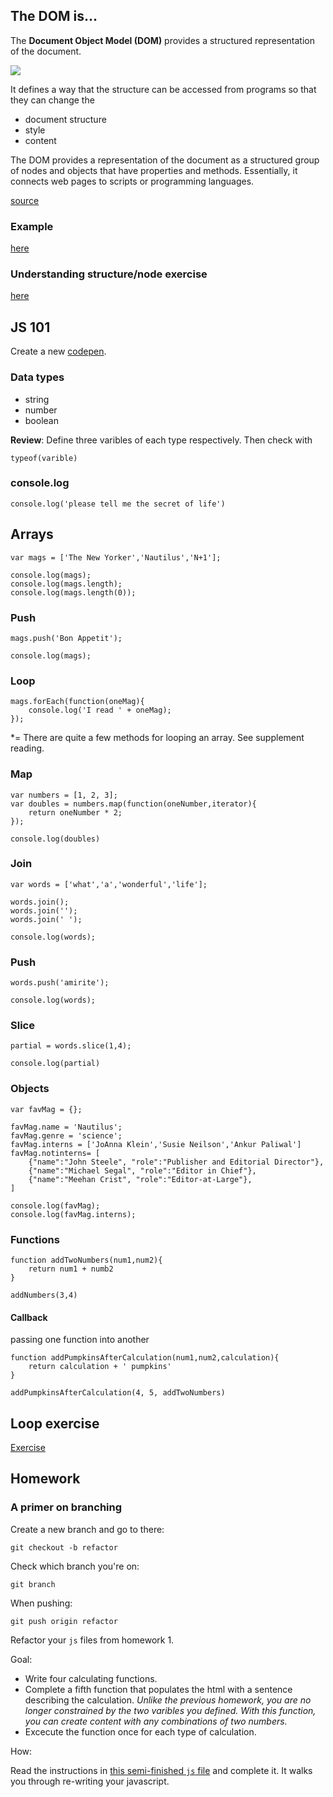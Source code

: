 ## The DOM is...

The **Document Object Model (DOM)** provides a structured representation of the document.

![](https://images.duckduckgo.com/iu/?u=http%3A%2F%2F2.bp.blogspot.com%2F-uMWOLkKV8a8%2FT3ZsRGVeYOI%2FAAAAAAAAA40%2FuRein5dtTyk%2Fs1600%2FWeather%2BStormy%2BTree%2BMap%2B4.jpg&f=1)

It defines a way that the structure can be accessed from programs so that they can change the

- document structure
- style
- content

The DOM provides a representation of the document as a structured group of nodes and objects that have properties and methods. Essentially, it connects web pages to scripts or programming languages.

[source](https://developer.mozilla.org/en-US/docs/Web/API/Document_Object_Model/Introduction)

### Example

[here](https://jueyang.github.io/get-crafty/illustrate.html)

### Understanding structure/node exercise

[here](http://codepen.io/anon/pen/Qyorqv?editors=1011)

## JS 101

Create a new [codepen](http://codepen.io).

### Data types

- string
- number
- boolean

**Review**: Define three varibles of each type respectively. Then check with

`typeof(varible)`

### console.log

`console.log('please tell me the secret of life')`

## Arrays

```
var mags = ['The New Yorker','Nautilus','N+1'];

console.log(mags);
console.log(mags.length);
console.log(mags.length(0));
```

### Push

```
mags.push('Bon Appetit');

console.log(mags);
```

### Loop

```
mags.forEach(function(oneMag){
	console.log('I read ' + oneMag);
});
```

*= There are quite a few methods for looping an array. See supplement reading.

### Map

```
var numbers = [1, 2, 3];
var doubles = numbers.map(function(oneNumber,iterator){
	return oneNumber * 2;	
});

console.log(doubles)
```

### Join

```
var words = ['what','a','wonderful','life'];

words.join();
words.join('');
words.join(' ');

console.log(words);
```

### Push

```
words.push('amirite');

console.log(words);
```

### Slice

```
partial = words.slice(1,4);

console.log(partial)
```

### Objects

```
var favMag = {};

favMag.name = 'Nautilus';
favMag.genre = 'science';
favMag.interns = ['JoAnna Klein','Susie Neilson','Ankur Paliwal']
favMag.notinterns= [
	{"name":"John Steele", "role":"Publisher and Editorial Director"},
	{"name":"Michael Segal", "role":"Editor in Chief"},
	{"name":"Meehan Crist", "role":"Editor-at-Large"},
]

console.log(favMag);
console.log(favMag.interns);
```

### Functions

```
function addTwoNumbers(num1,num2){
	return num1 + numb2
}

addNumbers(3,4)
```

#### Callback

passing one function into another

```
function addPumpkinsAfterCalculation(num1,num2,calculation){
	return calculation + ' pumpkins'
}

addPumpkinsAfterCalculation(4, 5, addTwoNumbers)
```

## Loop exercise

[Exercise](http://codepen.io/anon/pen/obVdxJ?editors=1010)

## Homework

### A primer on branching

Create a new branch and go to there:

`git checkout -b refactor`

Check which branch you're on:

`git branch`

When pushing:

`git push origin refactor`

Refactor your `js` files from homework 1.

Goal:

- Write four calculating functions.
- Complete a fifth function that populates the html with a sentence describing the calculation. _Unlike the previous homework, you are no longer constrained by the two varibles you defined. With this function, you can create content with any combinations of two numbers._
- Excecute the function once for each type of calculation.

How:

Read the instructions in [this semi-finished `js` file](https://gist.github.com/jueyang/c2190c014421de494e0b) and complete it. It walks you through re-writing your javascript.